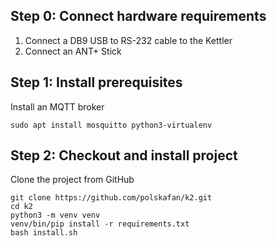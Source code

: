 Step 0: Connect hardware requirements
----------
1. Connect a DB9 USB to RS-232 cable to the Kettler
2. Connect an ANT+ Stick

Step 1: Install prerequisites
-----------
Install an MQTT broker
```console
sudo apt install mosquitto python3-virtualenv
```

Step 2: Checkout and install project
----------
Clone the project from GitHub
```console
git clone https://github.com/polskafan/k2.git
cd k2
python3 -m venv venv
venv/bin/pip install -r requirements.txt
bash install.sh
```
